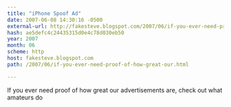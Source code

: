 ```yaml
---
title: "iPhone Spoof Ad"
date: 2007-06-08 14:30:16 -0500
external-url: http://fakesteve.blogspot.com/2007/06/if-you-ever-need-proof-of-how-great-our.html
hash: ae5defc4c24435315d0e4c78d030eb50
year: 2007
month: 06
scheme: http
host: fakesteve.blogspot.com
path: /2007/06/if-you-ever-need-proof-of-how-great-our.html

---
```


If you ever need proof of how great our advertisements are, check out what amateurs do

